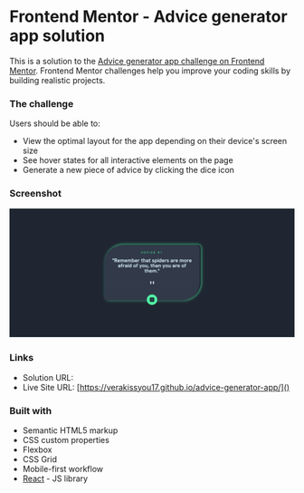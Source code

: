 # Frontend Mentor - Advice generator app solution

This is a solution to the [Advice generator app challenge on Frontend Mentor](https://www.frontendmentor.io/challenges/advice-generator-app-QdUG-13db). Frontend Mentor challenges help you improve your coding skills by building realistic projects.

### The challenge

Users should be able to:
- View the optimal layout for the app depending on their device's screen size
- See hover states for all interactive elements on the page
- Generate a new piece of advice by clicking the dice icon

### Screenshot
![](./src/images/FireShot%20Capture%20001%20-%20Advice%20Generator%20App.png)

### Links
- Solution URL: []()
- Live Site URL: [https://verakissyou17.github.io/advice-generator-app/]()

### Built with
- Semantic HTML5 markup
- CSS custom properties
- Flexbox
- CSS Grid
- Mobile-first workflow
- [React](https://reactjs.org/) - JS library
